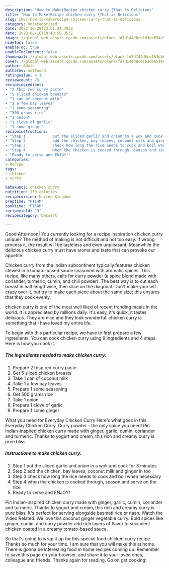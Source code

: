 ```yaml
---
description: "How to Make|Recipe chicken curry {That is Delicious"
title: "How to Make|Recipe chicken curry {That is Delicious"
slug: 1087-how-to-makerecipe-chicken-curry-that-is-delicious
category: Uncategorized
date: 2022-10-28T23:51:24.703Z
date: 2023-08-16T18:43:56.353Z
image: //global-web-assets.cpcdn.com/assets/blank-fd7d144d8ce163db654e5a02c40b08a2775adb7897d16e4062681dc7e1b2800f.png
hideToc: false
enableToc: true
enableTocContent: false
thumbnail: //global-web-assets.cpcdn.com/assets/blank-fd7d144d8ce163db654e5a02c40b08a2775adb7897d16e4062681dc7e1b2800f.png
cover: //global-web-assets.cpcdn.com/assets/blank-fd7d144d8ce163db654e5a02c40b08a2775adb7897d16e4062681dc7e1b2800f.png
author: Admin
authorAv: notfound
ratingvalue: 4.1
reviewcount: 25
recipeingredient:
- "2 tbsp red curry paste"
- "5 sliced chicken breasts"
- "1 can of coconut milk"
- "1 a few bay leaves"
- "1 some seasoning"
- "500 grams rice"
- "1 onion"
- "1 clove of garlic"
- "1 some ginger"
recipeinstructions:
- "Step 1            put the sliced garlic and onion in a wok and cook for 3 minutes"
- "Step 2            add the chicken, bay leaves, coconut milk and ginger in too"
- "Step 3            check how long the rice needs to cook and boil when necessary"
- "Step 4            when the chicken is cooked through, season and serve on the rice"
- "Ready to serve and ENJOY!"
categories:
- Recipe
tags:
- chicken
- curry

katakunci: chicken curry 
nutrition: 130 calories
recipecuisine: United Kingdom
preptime: "PT14M"
cooktime: "PT50M"
recipeyield: "3"
recipecategory: Dessert

---
```



Good Afternoon| You currently looking for a recipe inspiration chicken curry unique? The method of making is not difficult and not too easy. If wrong process it, the result will be tasteless and even unpleasant. Meanwhile the delicious chicken curry must have aroma and taste that can provoke our appetite.





Chicken curry from the Indian subcontinent typically features chicken stewed in a tomato-based sauce seasoned with aromatic spices. This recipe, like many others, calls for curry powder (a spice blend made with coriander, turmeric, cumin, and chili powder). The best way is to cut each breast in half lengthwise, then slice on the diagonal. Don&#39;t make yourself crazy over it, but try to make each piece about the same size; this ensures that they cook evenly.

chicken curry is one of the most well liked of recent trending meals in the world. It is appreciated by millions daily. It's easy, it's quick, it tastes delicious. They are nice and they look wonderful. chicken curry is something that I have loved my entire life.


To begin with this particular recipe, we have to first prepare a few ingredients. You can cook chicken curry using 9 ingredients and 4 steps. Here is how you cook it.

<!--inarticleads1-->

##### The ingredients needed to make chicken curry:

1. Prepare 2 tbsp red curry paste
1. Get 5 sliced chicken breasts
1. Take 1 can of coconut milk
1. Take 1 a few bay leaves
1. Prepare 1 some seasoning
1. Get 500 grams rice
1. Take 1 onion
1. Prepare 1 clove of garlic
1. Prepare 1 some ginger


What you need for Everyday Chicken Curry Here&#39;s what goes in this Everyday Chicken Curry. Curry powder - the only spice you need! Pin Indian-inspired chicken curry made with ginger, garlic, cumin, coriander and turmeric. Thanks to yogurt and cream, this rich and creamy curry is pure bliss. 

<!--inarticleads2-->

##### Instructions to make chicken curry:

1. Step 1            put the sliced garlic and onion in a wok and cook for 3 minutes
1. Step 2            add the chicken, bay leaves, coconut milk and ginger in too
1. Step 3            check how long the rice needs to cook and boil when necessary
1. Step 4            when the chicken is cooked through, season and serve on the rice
1. Ready to serve and ENJOY!

Pin Indian-inspired chicken curry made with ginger, garlic, cumin, coriander and turmeric. Thanks to yogurt and cream, this rich and creamy curry is pure bliss. It&#39;s perfect for serving alongside basmati rice or naan. Watch the Video Related: We love this coconut ginger vegetable curry. Bold spices like ginger, cumin, and curry powder add rich layers of flavor to succulent chicken coated in a creamy tomato-based sauce. 

So that's going to wrap it up for this special food chicken curry recipe. Thanks so much for your time. I am sure that you will make this at home. There is gonna be interesting food in home recipes coming up. Remember to save this page on your browser, and share it to your loved ones, colleague and friends. Thanks again for reading. Go on get cooking!
